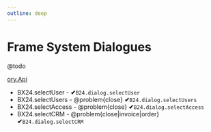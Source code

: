 ```yaml
---
outline: deep
---
```


# Frame System Dialogues

@todo

[ory.Api](https://apidocs.bitrix24.com/api-reference/bx24-js-sdk/system-dialogues/index.html)
- BX24.selectUser - **✔**`B24.dialog.selectUser`
- BX24.selectUsers - @problem{close} **✔**`B24.dialog.selectUsers`
- BX24.selectAccess - @problem{close} **✔**`B24.dialog.selectAccess`
- BX24.selectCRM - @problem{close|invoice|order} **✔**`B24.dialog.selectCRM`
